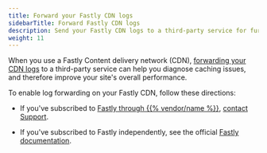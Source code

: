 ```yaml
---
title: Forward your Fastly CDN logs
sidebarTitle: Forward Fastly CDN logs
description: Send your Fastly CDN logs to a third-party service for further analysis.
weight: 11
---
```


When you use a Fastly Content delivery network (CDN),
[forwarding your CDN logs](https://docs.fastly.com/en/guides/about-fastlys-realtime-log-streaming-features) to a third-party service
can help you diagnose caching issues,
and therefore improve your site's overall performance.

To enable log forwarding on your Fastly CDN,
follow these directions:

- If you've subscribed to [Fastly through {{% vendor/name %}}](../../domains/cdn/managed-fastly.md),
  [contact Support](https://console.platform.sh/-/users/~/tickets/open).

- If you've subscribed to Fastly independently,
  see the official [Fastly documentation](https://developer.fastly.com/reference/api/logging/).